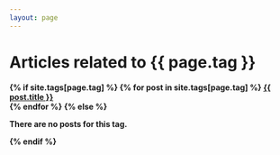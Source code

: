 ```yaml
---
layout: page
---
```


<h1>Articles related to {{ page.tag }}</h1>
<div>
	<h4>
    {% if site.tags[page.tag] %}
        {% for post in site.tags[page.tag] %}
            <a href="{{ post.url }}">{{ post.title }}</a>
            <br>
        {% endfor %}
    {% else %}
        <p>There are no posts for this tag.</p>
    {% endif %}
	</h4>
</div>